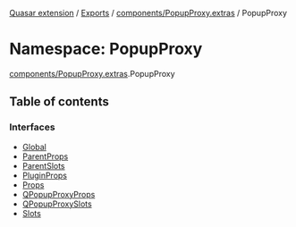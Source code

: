 [Quasar extension](../index.md) / [Exports](../modules.md) / [components/PopupProxy.extras](components_PopupProxy_extras.md) / PopupProxy

# Namespace: PopupProxy

[components/PopupProxy.extras](components_PopupProxy_extras.md).PopupProxy

## Table of contents

### Interfaces

- [Global](../interfaces/components_PopupProxy_extras.PopupProxy.Global.md)
- [ParentProps](../interfaces/components_PopupProxy_extras.PopupProxy.ParentProps.md)
- [ParentSlots](../interfaces/components_PopupProxy_extras.PopupProxy.ParentSlots.md)
- [PluginProps](../interfaces/components_PopupProxy_extras.PopupProxy.PluginProps.md)
- [Props](../interfaces/components_PopupProxy_extras.PopupProxy.Props.md)
- [QPopupProxyProps](../interfaces/components_PopupProxy_extras.PopupProxy.QPopupProxyProps.md)
- [QPopupProxySlots](../interfaces/components_PopupProxy_extras.PopupProxy.QPopupProxySlots.md)
- [Slots](../interfaces/components_PopupProxy_extras.PopupProxy.Slots.md)
